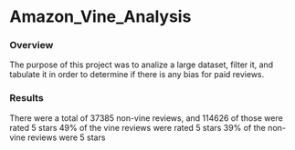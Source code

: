 # Amazon_Vine_Analysis

### Overview
The purpose of this project was to analize a large dataset, filter it, and tabulate it in order to determine if there is any bias for paid reviews. 

### Results

There were a total of 37385 non-vine reviews, and 114626 of those were rated 5 stars
49% of the vine reviews were rated 5 stars
39% of the non-vine reviews were 5 stars 
